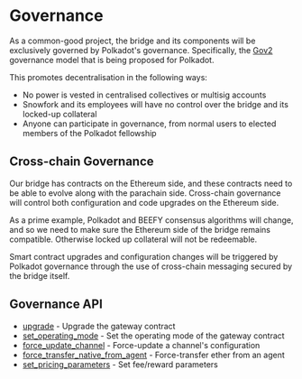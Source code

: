 # Governance

As a common-good project, the bridge and its components will be exclusively governed by Polkadot's governance. Specifically, the [Gov2](https://polkadot.network/blog/gov2-polkadots-next-generation-of-decentralised-governance/) governance model that is being proposed for Polkadot.

This promotes decentralisation in the following ways:

* No power is vested in centralised collectives or multisig accounts
* Snowfork and its employees will have no control over the bridge and its locked-up collateral
* Anyone can participate in governance, from normal users to elected members of the Polkadot fellowship

## Cross-chain Governance

Our bridge has contracts on the Ethereum side, and these contracts need to be able to evolve along with the parachain side. Cross-chain governance will control both configuration and code upgrades on the Ethereum side.

As a prime example, Polkadot and BEEFY consensus algorithms will change, and so we need to make sure the Ethereum side of the bridge remains compatible. Otherwise locked up collateral will not be redeemable.

Smart contract upgrades and configuration changes will be triggered by Polkadot governance through the use of cross-chain messaging secured by the bridge itself.

## Governance API

* [upgrade](https://github.com/Snowfork/snowbridge/blob/c2142e41b5a2cbd3749a5fd8f22a95abf2b923d9/parachain/pallets/system/src/lib.rs#L304) - Upgrade the gateway contract
* [set\_operating\_mode](https://github.com/Snowfork/snowbridge/blob/c2142e41b5a2cbd3749a5fd8f22a95abf2b923d9/parachain/pallets/system/src/lib.rs#L332) - Set the operating mode of the gateway contract
* [force\_update\_channel](https://github.com/Snowfork/snowbridge/blob/c2142e41b5a2cbd3749a5fd8f22a95abf2b923d9/parachain/pallets/system/src/lib.rs#L479) - Force-update a channel's configuration
* [force\_transfer\_native\_from\_agent](https://github.com/Snowfork/snowbridge/blob/c2142e41b5a2cbd3749a5fd8f22a95abf2b923d9/parachain/pallets/system/src/lib.rs#L536) - Force-transfer ether from an agent
* [set\_pricing\_parameters](https://github.com/Snowfork/snowbridge/blob/c2142e41b5a2cbd3749a5fd8f22a95abf2b923d9/parachain/pallets/system/src/lib.rs#L349) - Set fee/reward parameters

